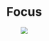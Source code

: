 <h1 align="center">Focus</h1>

<p align="center">
<img loading="lazy" src="http://img.shields.io/static/v1?label=STATUS&message=DEVELOPMENT&color=GREEN&style=for-the-badge"/>
</p>
<p>
</p>

<ul>    
</ul>
